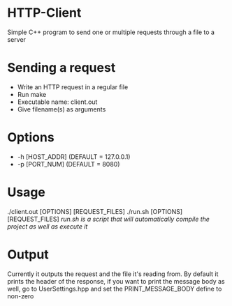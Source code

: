# HTTP-Client

Simple C++ program to send one or multiple requests through a file to a server

# Sending a request

- Write an HTTP request in a regular file
- Run make
- Executable name: client.out
- Give filename(s) as arguments

# Options
- -h [HOST_ADDR]	(DEFAULT = 127.0.0.1)
- -p [PORT_NUM]		(DEFAULT = 8080)

# Usage
./client.out [OPTIONS] [REQUEST_FILES]
./run.sh [OPTIONS] [REQUEST_FILES]
*run.sh is a script that will automatically compile the project as well as execute it*

# Output
Currently it outputs the request and the file it's reading from.
By default it prints the header of the response, if you want to print the message body as well,
go to UserSettings.hpp and set the PRINT_MESSAGE_BODY define to non-zero
